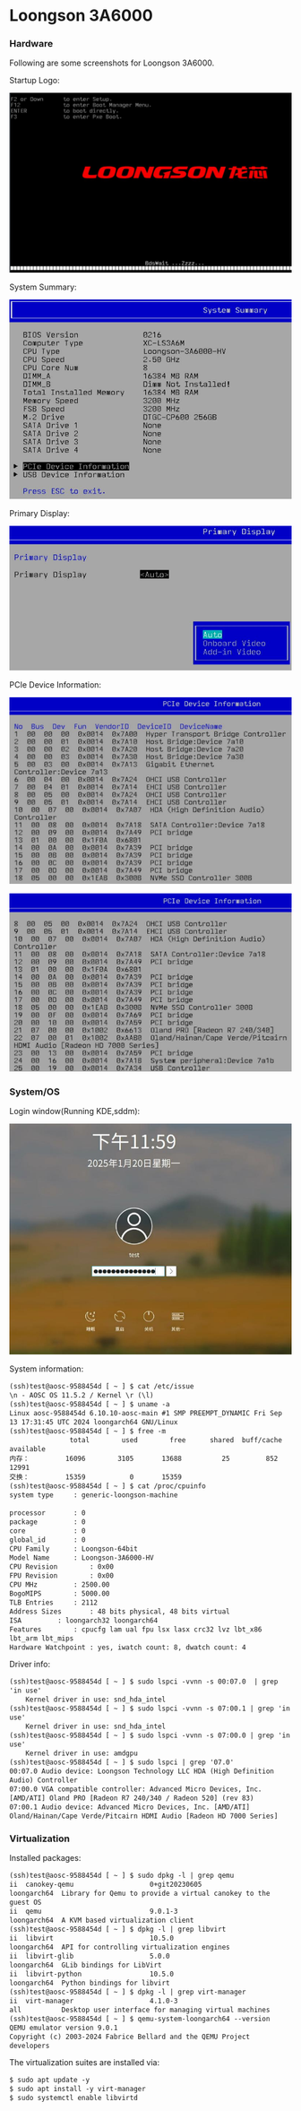 # Loongson 3A6000

### Hardware
Following are some screenshots for Loongson 3A6000.   

Startup Logo:   

![./images/2025_01_20_23_58_44_1327x844.jpg](./images/2025_01_20_23_58_44_1327x844.jpg)

System Summary:    

![./images/2025_01_20_23_55_12_945x667.jpg](./images/2025_01_20_23_55_12_945x667.jpg)

Primary Display:    

![./images/2025_01_20_23_56_26_902x463.jpg](./images/2025_01_20_23_56_26_902x463.jpg)

PCIe Device Information:   

![./images/2025_01_20_23_57_56_1027x678.jpg](./images/2025_01_20_23_57_56_1027x678.jpg)


![./images/2025_01_20_23_57_29_1023x645.jpg](./images/2025_01_20_23_57_29_1023x645.jpg)

### System/OS
Login window(Running KDE,sddm):    

![./images/2025_01_20_23_59_33_774x632.jpg](./images/2025_01_20_23_59_33_774x632.jpg)

System information:    

```
(ssh)test@aosc-9588454d [ ~ ] $ cat /etc/issue
\n - AOSC OS 11.5.2 / Kernel \r (\l)
(ssh)test@aosc-9588454d [ ~ ] $ uname -a
Linux aosc-9588454d 6.10.10-aosc-main #1 SMP PREEMPT_DYNAMIC Fri Sep 13 17:31:45 UTC 2024 loongarch64 GNU/Linux
(ssh)test@aosc-9588454d [ ~ ] $ free -m
               total        used        free      shared  buff/cache   available
内存：         16096        3105       13688          25         852       12991
交换：         15359           0       15359
(ssh)test@aosc-9588454d [ ~ ] $ cat /proc/cpuinfo
system type		: generic-loongson-machine

processor		: 0
package			: 0
core			: 0
global_id		: 0
CPU Family		: Loongson-64bit
Model Name		: Loongson-3A6000-HV
CPU Revision		: 0x00
FPU Revision		: 0x00
CPU MHz			: 2500.00
BogoMIPS		: 5000.00
TLB Entries		: 2112
Address Sizes		: 48 bits physical, 48 bits virtual
ISA			: loongarch32 loongarch64
Features		: cpucfg lam ual fpu lsx lasx crc32 lvz lbt_x86 lbt_arm lbt_mips
Hardware Watchpoint	: yes, iwatch count: 8, dwatch count: 4
```
Driver info:    

```
(ssh)test@aosc-9588454d [ ~ ] $ sudo lspci -vvnn -s 00:07.0  | grep 'in use'
	Kernel driver in use: snd_hda_intel
(ssh)test@aosc-9588454d [ ~ ] $ sudo lspci -vvnn -s 07:00.1 | grep 'in use'
	Kernel driver in use: snd_hda_intel
(ssh)test@aosc-9588454d [ ~ ] $ sudo lspci -vvnn -s 07:00.0 | grep 'in use'
	Kernel driver in use: amdgpu
(ssh)test@aosc-9588454d [ ~ ] $ sudo lspci | grep '07.0'
00:07.0 Audio device: Loongson Technology LLC HDA (High Definition Audio) Controller
07:00.0 VGA compatible controller: Advanced Micro Devices, Inc. [AMD/ATI] Oland PRO [Radeon R7 240/340 / Radeon 520] (rev 83)
07:00.1 Audio device: Advanced Micro Devices, Inc. [AMD/ATI] Oland/Hainan/Cape Verde/Pitcairn HDMI Audio [Radeon HD 7000 Series]
```
### Virtualization
Installed packages:    

```
(ssh)test@aosc-9588454d [ ~ ] $ sudo dpkg -l | grep qemu
ii  canokey-qemu                   0+git20230605                                          loongarch64  Library for Qemu to provide a virtual canokey to the guest OS
ii  qemu                           9.0.1-3                                                loongarch64  A KVM based virtualization client
(ssh)test@aosc-9588454d [ ~ ] $ dpkg -l | grep libvirt
ii  libvirt                        10.5.0                                                 loongarch64  API for controlling virtualization engines
ii  libvirt-glib                   5.0.0                                                  loongarch64  GLib bindings for LibVirt
ii  libvirt-python                 10.5.0                                                 loongarch64  Python bindings for libvirt
(ssh)test@aosc-9588454d [ ~ ] $ dpkg -l | grep virt-manager
ii  virt-manager                   4.1.0-3                                                all          Desktop user interface for managing virtual machines
(ssh)test@aosc-9588454d [ ~ ] $ qemu-system-loongarch64 --version
QEMU emulator version 9.0.1
Copyright (c) 2003-2024 Fabrice Bellard and the QEMU Project developers
```
The virtualization suites are installed via:    

```
$ sudo apt update -y
$ sudo apt install -y virt-manager
$ sudo systemctl enable libvirtd
```
